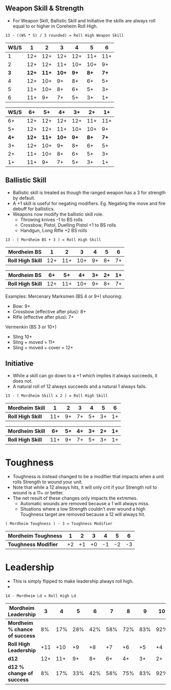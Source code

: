## Weapon Skill & Strength
 - For Weapon Skill, Ballistic Skill and Initiative the skills are always roll equal to or higher in Coreheim Roll High.

```
13 - ((WS * S) / 3 rounded) = Roll High Weapon Skill
```

| WS/S  | 1       | 2       | 3       | 4      | 5      | 6      |
| ----- | ------- | ------- | ------- | ------ | ------ | ------ |
| 1     | 12+     | 12+     | 12+     | 12+    | 11+    | 11+    |
| 2     | 12+     | 12+     | 11+     | 10+    | 10+    | 9+     |
| **3** | **12+** | **11+** | **10+** | **9+** | **8+** | **7+** |
| 4     | 12+     | 10+     | 9+      | 8+     | 6+     | 5+     |
| 5     | 11+     | 10+     | 8+      | 6+     | 5+     | 3+     |
| 6     | 11+     | 9+      | 7+      | 5+     | 3+     | 1+     |


| WS/S   | 6+      | 5+      | 4+      | 3+     | 2+     | 1+     |
| ------ | ------- | ------- | ------- | ------ | ------ | ------ |
| 6+     | 12+     | 12+     | 12+     | 12+    | 11+    | 11+    |
| 5+     | 12+     | 12+     | 11+     | 10+    | 10+    | 9+     |
| **4+** | **12+** | **11+** | **10+** | **9+** | **8+** | **7+** |
| 3+     | 12+     | 10+     | 9+      | 8+     | 6+     | 5+     |
| 2+     | 11+     | 10+     | 8+      | 6+     | 5+     | 3+     |
| 1+     | 11+     | 9+      | 7+      | 5+     | 3+     | 1+     |

## Ballistic Skill
- Ballistic skill is treated as though the ranged weapon has a 3 for strength by default.
- A +1 skill is useful for negating modifiers. Eg. Negating the move and fire debuff for ballistics.
- Weapons now modify the ballistic skill role.
	- Throwing knives -1 to BS rolls
	- Crossbow, Pistol, Duelling Pistol +1 to BS rolls
	- Handgun, Long Rifle +2 BS rolls

```
13 - ( Mordheim BS + 3 ) = Roll High Skill
```

| Mordheim BS         | 1   | 2   | 3   | 4   | 5   | 6   |
| ------------------- | --- | --- | --- | --- | --- | --- |
| **Roll High Skill** | 12+ | 11+ | 10+ | 9+  | 8+  | 7+  |


| Mordheim BS         | 6+  | 5+  | 4+  | 3+  | 2+  | 1+  |
| ------------------- | --- | --- | --- | --- | --- | --- |
| **Roll High Skill** | 12+ | 11+ | 10+ | 9+  | 8+  | 7+  |

Examples: 
Mercenary Marksmen (BS 4 or 9+) shooring:
- Bow: 9+
- Crossbow (effective after plus): 8+
- Rifle (effective after plus): 7+

Vermenkin (BS 3 or 10+)
- Sling 10+
- Sling + moved = 11+
- Sling + moved + cover = 12+

## Initiative 
 - While a skill can go down to a +1 which implies it always succeeds, it does not.
- A natural roll of 12 always succeeds and a natural 1 always fails.

```
13 - ( Mordheim Skill x 2 ) = Roll High Skill
```

| Mordheim Skill      | 1   | 2   | 3   | 4   | 5   | 6   |
| ------------------- | --- | --- | --- | --- | --- | --- |
| **Roll High Skill** | 11+ | 9+  | 7+  | 5+  | 3+  | 1+  |

| Mordheim Skill      | 6+  | 5+  | 4+  | 3+  | 2+  | 1+  |
| ------------------- | --- | --- | --- | --- | --- | --- |
| **Roll High Skill** | 11+ | 9+  | 7+  | 5+  | 3+  | 1+  |
# Toughness
- Toughness is instead changed to be a modifier that impacts when a unit rolls Strength to wound your unit.
- Note that while a 12 always hits, it will only crit if your Strength roll to wound is a 11+ or better.
- The net result of these changes only impacts the extremes.
	- Automatic wounds are removed because a 1 will always miss.
	- Situations where a low Strength couldn't ever wound a high Toughness target are removed because a 12 will always hit.
```
( Mordheim Toughness ) - 3 = Toughness Modifier
```

| Mordheim Toughness     | 1   | 2   | 3   | 4   | 5   | 6   |
| ---------------------- | --- | --- | --- | --- | --- | --- |
| **Toughness Modifier** | +2  | +1  | +0  | -1  | -2  | -3  |

# Leadership
- This is simply flipped to make leadership always roll high.
- 
```
14 - Mordheim Ld = Roll High Ld
```

| Mordheim Leadership              | 3   | 4   | 5   | 6   | 7   | 8   | 9   | 10  | 11   |
| -------------------------------- | --- | --- | --- | --- | --- | --- | --- | --- | ---- |
| **Mordheim % chance of success** | 8%  | 17% | 28% | 42% | 58% | 72% | 83% | 92% | 97%  |
| **Roll High Leadership**         | +11 | +10 | +9  | +8  | +7  | +6  | +5  | +4  | +3   |
| **d12**                          | 12+ | 11+ | 9+  | 8+  | 6+  | 4+  | 3+  | 2+  | 1+   |
| **d12 % change of success**      | 8%  | 17% | 33% | 42% | 58% | 75% | 83% | 92% | 100% |
